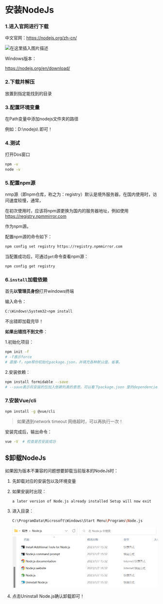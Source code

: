 # 安装NodeJs

### 1.进入官网进行下载

中文官网：https://nodejs.org/zh-cn/

![在这里插入图片描述](https://img-blog.csdnimg.cn/16c91d8b347b4d718cd1aead586e9618.png)

Windows版本：

https://nodejs.org/en/download/

### 2.下载并解压

放置到指定能找到的目录

### 3.配置环境变量

在Path变量中添加nodejs文件夹的路径

例如：D:\nodejs\   即可！

### 4.测试

打开Dos窗口

```sh
npm -v
node -v
```

### 5.配置npm源

nmp源（即npm仓库，称之为：registry）默认是境外服务器，在国内使用时，访问速度较慢，通常，

在初次使用时，应该将npm源更换为国内的服务器地址，例如使用 https://registry.npmmirror.com

作为npm源。

配置npm源的命令如下：

```sh
npm config set registry https://registry.npmmirror.com
```

当配置成功后，可通过`get`命令查看npm源：

```sh
npm config get registry
```

### 6.`install`加载依赖

首先**以管理员身份**打开windows终端

输入命令：

```sh
C:\Windows\System32>npm install
```

不出错即加载完毕！

**如果出错找不到文件**：

1.初始化项目：

```sh
npm init -f
# -f表示force
# 直接-f，npm帮你初始化package.json，并填充各种默认值，省事。
```

2.安装依赖：

```sh
npm install formidable --save
# --save表示将安装的包加入依赖列表的意思，可以看下package.json 里的dependencies字段。后面再运行 npm install，就会把所有依赖安装下来。如果不加--save，什么都不会安装。
```

### 7.安装Vue/cli

```sh
npm install -g @vue/cli
```

> 如果遇到network timeout 网络超时，可以再执行一次！

安装完成后，输出命令：

```sh
vue -V  # 检查是否安装成功
```

## $卸载NodeJs

如果因为版本不兼容的问题想要卸载当前版本的NodeJs时：

1. 先卸载对应的安装包以及环境变量

2. 如果安装时出现：

   ```sh
   a later version of Node.js already installed Setup will now exit
   ```

3. 进入目录：

   ```sh
   C:\ProgramData\Microsoft\Windows\Start Menu\Programs\Node.js
   ```

   ![image-20230107155832721](images/image-20230107155832721.png)

4. 点击Uninstall Node.js确认卸载即可！
